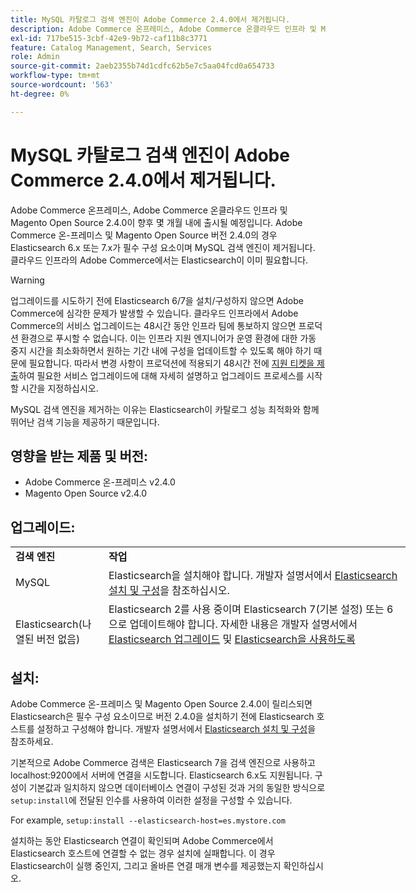 ```yaml
---
title: MySQL 카탈로그 검색 엔진이 Adobe Commerce 2.4.0에서 제거됩니다.
description: Adobe Commerce 온프레미스, Adobe Commerce 온클라우드 인프라 및 Magento Open Source 2.4.0이 향후 몇 개월 내에 출시될 예정입니다. Adobe Commerce 온-프레미스 및 Magento Open Source 버전 2.4.0의 경우 Elasticsearch 6.x 또는 7.x가 필수 구성 요소이며 MySQL 검색 엔진이 제거됩니다. 클라우드 인프라의 Adobe Commerce에서는 Elasticsearch이 이미 필요합니다.
exl-id: 717be515-3cbf-42e9-9b72-caf11b8c3771
feature: Catalog Management, Search, Services
role: Admin
source-git-commit: 2aeb2355b74d1cdfc62b5e7c5aa04fcd0a654733
workflow-type: tm+mt
source-wordcount: '563'
ht-degree: 0%

---
```


# MySQL 카탈로그 검색 엔진이 Adobe Commerce 2.4.0에서 제거됩니다.

Adobe Commerce 온프레미스, Adobe Commerce 온클라우드 인프라 및 Magento Open Source 2.4.0이 향후 몇 개월 내에 출시될 예정입니다. Adobe Commerce 온-프레미스 및 Magento Open Source 버전 2.4.0의 경우 Elasticsearch 6.x 또는 7.x가 필수 구성 요소이며 MySQL 검색 엔진이 제거됩니다. 클라우드 인프라의 Adobe Commerce에서는 Elasticsearch이 이미 필요합니다.

>[!WARNING]
>
>업그레이드를 시도하기 전에 Elasticsearch 6/7을 설치/구성하지 않으면 Adobe Commerce에 심각한 문제가 발생할 수 있습니다. 클라우드 인프라에서 Adobe Commerce의 서비스 업그레이드는 48시간 동안 인프라 팀에 통보하지 않으면 프로덕션 환경으로 푸시할 수 없습니다. 이는 인프라 지원 엔지니어가 운영 환경에 대한 가동 중지 시간을 최소화하면서 원하는 기간 내에 구성을 업데이트할 수 있도록 해야 하기 때문에 필요합니다. 따라서 변경 사항이 프로덕션에 적용되기 48시간 전에 [지원 티켓을 제출](/help/help-center-guide/help-center/magento-help-center-user-guide.md#submit-ticket)하여 필요한 서비스 업그레이드에 대해 자세히 설명하고 업그레이드 프로세스를 시작할 시간을 지정하십시오.

MySQL 검색 엔진을 제거하는 이유는 Elasticsearch이 카탈로그 성능 최적화와 함께 뛰어난 검색 기능을 제공하기 때문입니다.

## 영향을 받는 제품 및 버전:

* Adobe Commerce 온-프레미스 v2.4.0
* Magento Open Source v2.4.0

## 업그레이드:

<table style="height: 164px; width: 632.2px;">
<tbody>
<tr>
<td class="wysiwyg-text-align-center" style="width: 133px;"><strong>검색 엔진</strong></td>
<td class="wysiwyg-text-align-center" style="width: 478.2px;"><strong>작업</strong></td>
</tr>
<tr>
<td class="wysiwyg-text-align-center" style="width: 133px;">MySQL</td>
<td style="width: 478.2px;">Elasticsearch을 설치해야 합니다. 개발자 설명서에서 <a href="https://experienceleague.adobe.com/ko/docs/commerce-operations/configuration-guide/search/overview-search">Elasticsearch 설치 및 구성</a>을 참조하십시오.</td>
</tr>
<tr>
<td class="wysiwyg-text-align-center" style="width: 133px;">Elasticsearch(나열된 버전 없음)</td>
<td style="width: 478.2px;">Elasticsearch 2를 사용 중이며 Elasticsearch 7(기본 설정) 또는 6으로 업데이트해야 합니다. 자세한 내용은 개발자 설명서에서 <a href="https://experienceleague.adobe.com/ko/docs/commerce-operations/configuration-guide/search/overview-search#es-upgrade6">Elasticsearch 업그레이드</a> 및 <a href="https://experienceleague.adobe.com/ko/docs/commerce-operations/configuration-guide/search/configure-search-engine">Elasticsearch을 사용하도록 Commerce 구성</a>을 참조하십시오.</td>
</tr>
<tr>
<td class="wysiwyg-text-align-center" style="width: 133px;">ELASTICSEARCH 5</td>
<td style="width: 478.2px;">Elasticsearch 5는 <a href="https://www.elastic.co/support/eol">수명 종료</a>에 도달하여 Adobe Commerce 2.4.0에서 더 이상 사용되지 않습니다. Elasticsearch 7(기본 설정) 또는 6으로 업데이트합니다.</td>
</tr>
<tr>
<td class="wysiwyg-text-align-center" style="width: 133px;">Elasticsearch 6 또는 7</td>
<td style="width: 478.2px;">Adobe Commerce 2.4.0으로 업그레이드하기 전에 추가 단계를 수행할 필요가 없습니다.</td>
</tr>
<tr>
<td class="wysiwyg-text-align-center" style="width: 133px;">타사 확장</td>
<td style="width: 478.2px;">Elasticsearch을 설치할 필요는 없습니다. Adobe Commerce은 확장이 Adobe Commerce 2.4.0과 완전히 호환되는지 여부를 확인하기 위해 검색 엔진 공급업체에 문의할 것을 권장합니다.</td>
</tr>
</tbody>
</table>

## 설치:

Adobe Commerce 온-프레미스 및 Magento Open Source 2.4.0이 릴리스되면 Elasticsearch은 필수 구성 요소이므로 버전 2.4.0을 설치하기 전에 Elasticsearch 호스트를 설정하고 구성해야 합니다. 개발자 설명서에서 [Elasticsearch 설치 및 구성](https://experienceleague.adobe.com/ko/docs/commerce-operations/configuration-guide/search/overview-search)을 참조하세요.

기본적으로 Adobe Commerce 검색은 Elasticsearch 7을 검색 엔진으로 사용하고 localhost:9200에서 서버에 연결을 시도합니다. Elasticsearch 6.x도 지원됩니다. 구성이 기본값과 일치하지 않으면 데이터베이스 연결이 구성된 것과 거의 동일한 방식으로 `setup:install`에 전달된 인수를 사용하여 이러한 설정을 구성할 수 있습니다.

For example, `setup:install --elasticsearch-host=es.mystore.com`

설치하는 동안 Elasticsearch 연결이 확인되며 Adobe Commerce에서 Elasticsearch 호스트에 연결할 수 없는 경우 설치에 실패합니다. 이 경우 Elasticsearch이 실행 중인지, 그리고 올바른 연결 매개 변수를 제공했는지 확인하십시오.
